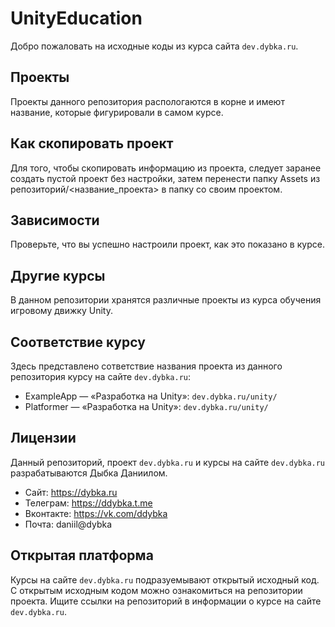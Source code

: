 # UnityEducation

Добро пожаловать на исходные коды из курса сайта `dev.dybka.ru`.

## Проекты

Проекты данного репозитория распологаются в корне и имеют название, которые фигурировали в самом курсе.

## Как скопировать проект

Для того, чтобы скопировать информацию из проекта, следует заранее создать пустой проект без настройки, затем перенести папку Assets из репозиторий/<название_проекта> в папку со своим проектом.

## Зависимости

Проверьте, что вы успешно настроили проект, как это показано в курсе.

## Другие курсы

В данном репозитории хранятся различные проекты из курса обучения игровому движку Unity.

## Соответствие курсу

Здесь представлено сответствие названия проекта из данного репозитория курсу на сайте
`dev.dybka.ru`:

- ExampleApp — «Разработка на Unity»: `dev.dybka.ru/unity/`
- Platformer — «Разработка на Unity»: `dev.dybka.ru/unity/`

## Лицензии

Данный репозиторий, проект `dev.dybka.ru` и курсы на сайте `dev.dybka.ru` разрабатываются Дыбка Даниилом.

- Сайт: https://dybka.ru
- Телеграм: https://ddybka.t.me
- Вконтакте: https://vk.com/ddybka
- Почта: daniil@dybka

## Открытая платформа

Курсы на сайте `dev.dybka.ru` подразуемывают открытый исходный код. С открытым исходным кодом можно ознакомиться на репозитории проекта. Ищите ссылки на репозиторий в информации о курсе на сайте `dev.dybka.ru`.
